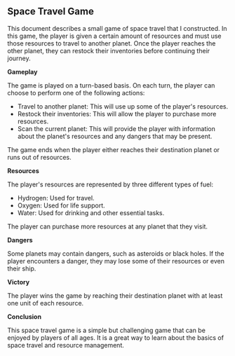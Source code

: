 ## Space Travel Game

This document describes a small game of space travel that I constructed. In this game, the player is given a certain amount of resources and must use those resources to travel to another planet. Once the player reaches the other planet, they can restock their inventories before continuing their journey.

**Gameplay**

The game is played on a turn-based basis. On each turn, the player can choose to perform one of the following actions:

* Travel to another planet: This will use up some of the player's resources.
* Restock their inventories: This will allow the player to purchase more resources.
* Scan the current planet: This will provide the player with information about the planet's resources and any dangers that may be present.

The game ends when the player either reaches their destination planet or runs out of resources.

**Resources**

The player's resources are represented by three different types of fuel:

* Hydrogen: Used for travel.
* Oxygen: Used for life support.
* Water: Used for drinking and other essential tasks.

The player can purchase more resources at any planet that they visit.

**Dangers**

Some planets may contain dangers, such as asteroids or black holes. If the player encounters a danger, they may lose some of their resources or even their ship.

**Victory**

The player wins the game by reaching their destination planet with at least one unit of each resource.

**Conclusion**

This space travel game is a simple but challenging game that can be enjoyed by players of all ages. It is a great way to learn about the basics of space travel and resource management.
